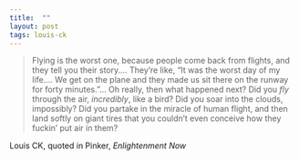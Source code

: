 ```yaml
---
title:  ""
layout: post
tags: louis-ck
---
```


> Flying is the worst one, because people come back from flights, and they tell you their story.... They’re like, “It was the worst day of my life.... We get on the plane and they made us sit there on the runway for forty minutes.”... Oh really, then what happened next? Did you _fly_ through the air, _incredibly_, like a bird? Did you soar into the clouds, impossibly? Did you partake in the miracle of human flight, and then land softly on giant tires that you couldn’t even conceive how they fuckin’ put air in them?

Louis CK, quoted in Pinker, _Enlightenment Now_
